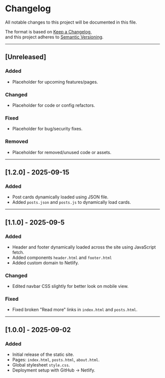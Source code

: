 # Changelog
All notable changes to this project will be documented in this file.

The format is based on [Keep a Changelog](https://keepachangelog.com/en/1.0.0/),  
and this project adheres to [Semantic Versioning](https://semver.org/).

---

## [Unreleased]
### Added
- Placeholder for upcoming features/pages.
### Changed
- Placeholder for code or config refactors.
### Fixed
- Placeholder for bug/security fixes.
### Removed
- Placeholder for removed/unused code or assets.
---

## [1.2.0] - 2025-09-15
### Added
- Post cards dynamically loaded using JSON file.
- Added `posts.json` and `posts.js` to dynamically load cards.

---

## [1.1.0] - 2025-09-5
### Added
- Header and footer dynamically loaded across the site using JavaScript fetch.
- Added components `header.html` and `footer.html`
- Added custom domain to Netlify.

### Changed
- Edited navbar CSS slightly for better look on mobile view.

### Fixed
- Fixed broken "Read more" links in `index.html` and `posts.html`.

---

## [1.0.0] - 2025-09-02
### Added
- Initial release of the static site.
- Pages: `index.html`, `posts.html`, `about.html`.
- Global stylesheet `style.css`.
- Deployment setup with GitHub → Netlify.
